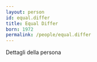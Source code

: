 ```yaml
---
layout: person
id: equal.differ
title: Equal Differ
born: 1972
permalink: /people/equal.differ
---
```


Dettagli della persona 